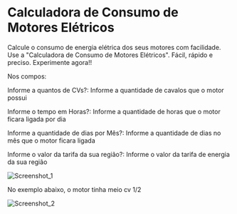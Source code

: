 # Calculadora de Consumo de Motores Elétricos

Calcule o consumo de energia elétrica dos seus motores com facilidade. Use a "Calculadora de Consumo de Motores Elétricos". Fácil, rápido e preciso. Experimente agora!!

Nos compos: 

Informe a quantos de CVs?: Informe a quantidade de cavalos que o motor possui

Informe o tempo em Horas?: Informe a quantidade de horas que o motor ficara ligada por dia

Informe a quantidade de dias por Mês?: Informe a quantidade de dias no mês que o motor ficara ligada

Informe o valor da tarifa da sua região?: Informe o valor da tarifa de energia da sua região 


![Screenshot_1](https://user-images.githubusercontent.com/122631576/215925571-0e5cde52-28f7-4774-b7a2-f5c6fcb4510b.png)

No exemplo abaixo, o motor tinha meio cv 1/2

![Screenshot_2](https://user-images.githubusercontent.com/122631576/215928178-bba88dad-33b1-4bc8-9f36-38cd44bd0524.png)
